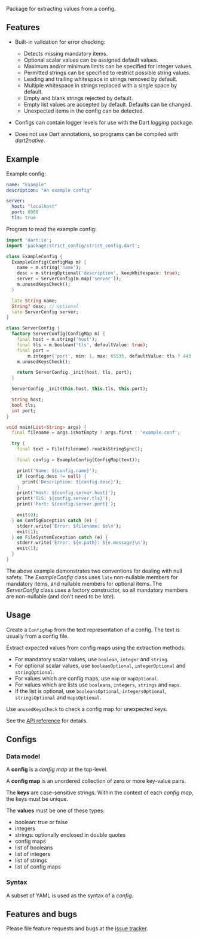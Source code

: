 Package for extracting values from a config.

## Features

- Built-in validation for error checking:
    - Detects missing mandatory items.
    - Optional scalar values can be assigned default values.
    - Maximum and/or minimum limits can be specified for integer values.
    - Permitted strings can be specified to restrict possible string values.
    - Leading and trailing whitespace in strings removed by default.
    - Multiple whitespace in strings replaced with a single space by default.
    - Empty and blank strings rejected by default.
    - Empty list values are accepted by default. Defaults can be changed.
    - Unexpected items in the config can be detected.

- Configs can contain logger levels for use with the Dart _logging_ package.

- Does not use Dart annotations, so programs can be compiled with _dart2native_.
  
## Example

Example config:

```yaml
name: "Example"
description: "An example config"

server:
  host: "localhost"
  port: 8080
  tls: true
```

Program to read the example config:

```dart
import 'dart:io';
import 'package:strict_config/strict_config.dart';

class ExampleConfig {
  ExampleConfig(ConfigMap m) {
    name = m.string('name');
    desc = m.stringOptional('description', keepWhitespace: true);
    server = ServerConfig(m.map('server'));
    m.unusedKeysCheck();
  }

  late String name;
  String? desc; // optional
  late ServerConfig server;
}

class ServerConfig {
  factory ServerConfig(ConfigMap m) {
    final host = m.string('host');
    final tls = m.boolean('tls', defaultValue: true);
    final port =
        m.integer('port', min: 1, max: 65535, defaultValue: tls ? 443 : 80);
    m.unusedKeysCheck();

    return ServerConfig._init(host, tls, port);
  }

  ServerConfig._init(this.host, this.tls, this.port);

  String host;
  bool tls;
  int port;
}

void main(List<String> args) {
  final filename = args.isNotEmpty ? args.first : 'example.conf';

  try {
    final text = File(filename).readAsStringSync();

    final config = ExampleConfig(ConfigMap(text));

    print('Name: ${config.name}');
    if (config.desc != null) {
      print('Description: ${config.desc}');
    }
    print('Host: ${config.server.host}');
    print('TLS: ${config.server.tls}');
    print('Port: ${config.server.port}');

    exit(0);
  } on ConfigException catch (e) {
    stderr.write('Error: $filename: $e\n');
    exit(1);
  } on FileSystemException catch (e) {
    stderr.write('Error: ${e.path}: ${e.message}\n');
    exit(1);
  }
}
```

The above example demonstrates two conventions for dealing with null
safety. The _ExampleConfig_ class uses `late` non-nullable members for
mandatory items, and nullable members for optional items.  The
_ServerConfig_ class uses a factory constructor, so all mandatory
members are non-nullable (and don't need to be _late_).

## Usage

Create a `ConfigMap` from the text representation of a config. The
text is usually from a config file.

Extract expected values from config maps using the extraction methods.
 
- For mandatory scalar values,  use `boolean`, `integer` and `string`.
- For optional scalar values, use `booleanOptional`, `integerOptional` and `stringOptional`.
- For values which are config maps, use `map` or `mapOptional`.
- For values which are lists use `booleans`, `integers`, `strings` and `maps`.
- If the list is optional, use `booleansOptional`, `integersOptional`, `stringsOptional` and `mapsOptional`.

Use `unusedKeysCheck` to check a config map for unexpected keys. 

See the
[API reference](https://pub.dev/documentation/strict_config/latest/)
for details.

## Configs

### Data model

A **config** is a _config map_ at the top-level.

A **config map** is an unordered collection of zero or more key-value
pairs.

The **keys** are case-sensitive strings.  Within the context of each
_config map_, the keys must be unique.

The **values** must be one of these types:

- boolean: true or false
- integers
- strings: optionally enclosed in double quotes
- config maps
- list of booleans
- list of integers
- list of strings
- list of config maps

### Syntax

A subset of YAML is used as the syntax of a _config_.

## Features and bugs

Please file feature requests and bugs at the [issue tracker][tracker].

[tracker]: https://github.com/hoylen/strict_config/issues
